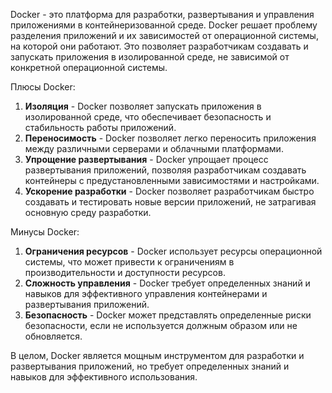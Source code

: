 Docker - это платформа для разработки, развертывания и управления приложениями в контейнеризованной среде. Docker решает проблему разделения приложений и их зависимостей от операционной системы, на которой они работают. Это позволяет разработчикам создавать и запускать приложения в изолированной среде, не зависимой от конкретной операционной системы.

Плюсы Docker:

1. **Изоляция** - Docker позволяет запускать приложения в изолированной среде, что обеспечивает безопасность и стабильность работы приложений.
2. **Переносимость** - Docker позволяет легко переносить приложения между различными серверами и облачными платформами.
3. **Упрощение развертывания** - Docker упрощает процесс развертывания приложений, позволяя разработчикам создавать контейнеры с предустановленными зависимостями и настройками.
4. **Ускорение разработки** - Docker позволяет разработчикам быстро создавать и тестировать новые версии приложений, не затрагивая основную среду разработки.

Минусы Docker:

1. **Ограничения ресурсов** - Docker использует ресурсы операционной системы, что может привести к ограничениям в производительности и доступности ресурсов.
2. **Сложность управления** - Docker требует определенных знаний и навыков для эффективного управления контейнерами и развертывания приложений.
3. **Безопасность** - Docker может представлять определенные риски безопасности, если не используется должным образом или не обновляется.

В целом, Docker является мощным инструментом для разработки и развертывания приложений, но требует определенных знаний и навыков для эффективного использования.